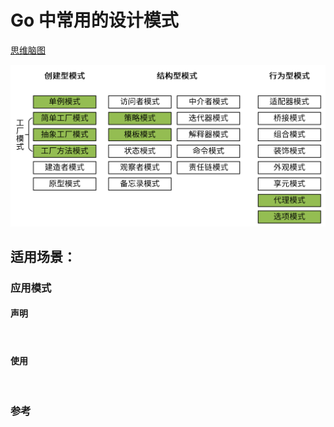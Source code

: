 # Go 中常用的设计模式

[思维脑图](https://www.processon.com/view/link/630d890f5653bb0715e956b2)

![img.png](img.png)

## 适用场景：

### 应用模式

#### 声明

``` go
 
```

#### 使用

``` go
 
```

### 参考


